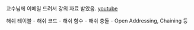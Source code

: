 교수님께 이메일 드려서 강의 자료 받았음.
[youtube](https://www.youtube.com/watch?v=PIidtIBCjEg&list=PLsMufJgu5933ZkBCHS7bQTx0bncjwi4PK)

해쉬 테이블 - 해쉬 코드 - 해쉬 함수 - 해쉬 충돌 - Open Addressing, Chaining 등

